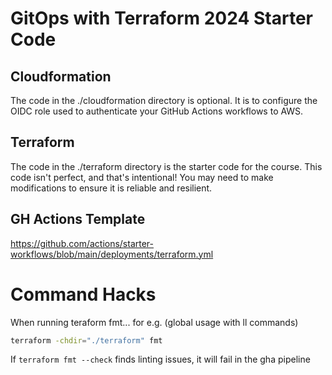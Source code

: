 # GitOps with Terraform 2024 Starter Code

## Cloudformation

The code in the ./cloudformation directory is optional. It is to configure the OIDC role used to authenticate your GitHub Actions workflows to AWS. 

## Terraform

The code in the ./terraform directory is the starter code for the course. This code isn't perfect, and that's intentional! You may need to make modifications to ensure it is reliable and resilient. 


## GH Actions  Template
https://github.com/actions/starter-workflows/blob/main/deployments/terraform.yml

# Command Hacks

When running teraform fmt...  for e.g. (global usage with ll commands)
```bash
terraform -chdir="./terraform" fmt
```

If `terraform fmt --check` finds linting issues, it will fail in the gha pipeline